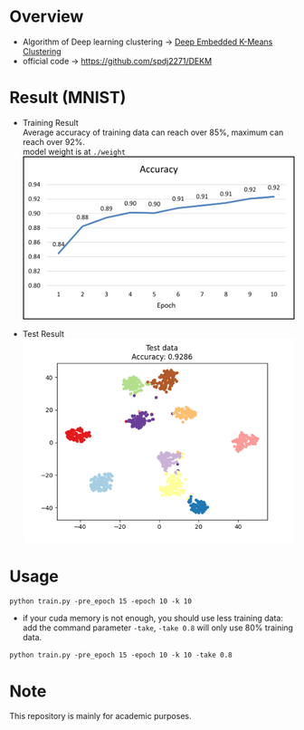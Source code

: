 # Overview
- Algorithm of Deep learning clustering -> [Deep Embedded K-Means Clustering](https://arxiv.org/abs/2109.15149)
- official code -> https://github.com/spdj2271/DEKM

# Result (MNIST)
- Training Result  
Average accuracy of training data can reach over 85%, maximum can reach over 92%.  
model weight is at `./weight`
![](assets/train.png)

- Test Result
![](weight/test.png)

# Usage
```
python train.py -pre_epoch 15 -epoch 10 -k 10
```
- if your cuda memory is not enough, you should use less training data:  
add the command parameter `-take`, `-take 0.8` will only use 80% training data. 
```
python train.py -pre_epoch 15 -epoch 10 -k 10 -take 0.8
```

# Note
This repository is mainly for academic purposes.
